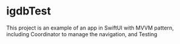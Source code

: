 # igdbTest
This project is an example of an app in SwiftUI with MVVM pattern, including Coordinator to manage the navigation, and Testing
